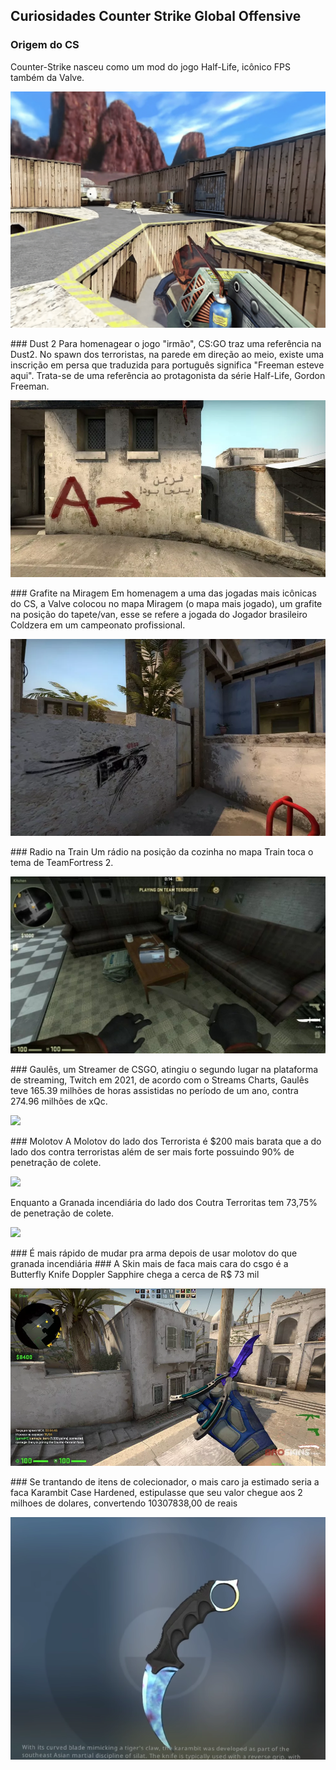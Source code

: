 ## Curiosidades Counter Strike Global Offensive


### Origem do CS
Counter-Strike nasceu como um mod do jogo Half-Life, icônico FPS também da Valve. 
<p> <img src="./images/halflife.png"></p>
### Dust 2
Para homenagear o jogo "irmão", CS:GO traz uma referência na Dust2. No spawn dos terroristas, na parede em direção ao meio, existe uma inscrição em persa que traduzida para português significa "Freeman esteve aqui". Trata-se de uma referência ao protagonista da série Half-Life, Gordon Freeman.
<p> <img src="./images/Dust2.webp"></p>
### Grafite na Miragem
Em homenagem a uma das jogadas mais icônicas do CS, a Valve colocou no mapa Miragem (o mapa mais jogado), um grafite na posição do tapete/van, esse se refere a jogada do Jogador brasileiro Coldzera em um campeonato profissional.
<p> <img src="./images/mirage.webp"></p>
### Radio na Train
Um rádio na posição da cozinha no mapa Train toca o tema de TeamFortress 2.
<p> <img src="./images/radio.jpeg"></p>
### Gaulês, um Streamer de CSGO, atingiu o segundo lugar na plataforma de streaming, Twitch em 2021, de acordo com o Streams Charts, Gaulês teve 165.39 milhões de horas assistidas no período de um ano, contra 274.96 milhões de xQc.
<p> <img src="./images/gaules.png"></p>
### Molotov
A Molotov do lado dos Terrorista é $200 mais barata que a do lado dos contra terroristas além de ser mais forte possuindo 90% de penetração de colete.
<p> <img src="./images/molotr.png"></p>
Enquanto a Granada incendiária do lado dos Coutra Terroritas tem 73,75% de penetração de colete.
<p> <img src="./images/moloct.png"></p>
### É mais rápido de mudar pra arma depois de usar molotov do que granada incendiária
### A Skin mais de faca mais cara do csgo é a Butterfly Knife Doppler Sapphire chega a cerca de R$ 73 mil
<p> <img src="./images/ButCara.webp"></p>
### Se trantando de itens de colecionador, o mais caro ja estimado seria a faca Karambit Case Hardened, estipulasse que seu valor chegue aos 2 milhoes de dolares, convertendo 10307838,00 de reais 
<p> <img src="./images/karambit.png"></p>
